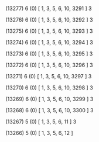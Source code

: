 (13277) 6 (0) [ 1, 3, 5, 6, 10, 3291 ] 3 


(13276) 6 (0) [ 1, 3, 5, 6, 10, 3292 ] 3 


(13275) 6 (0) [ 1, 3, 5, 6, 10, 3293 ] 3 


(13274) 6 (0) [ 1, 3, 5, 6, 10, 3294 ] 3 


(13273) 6 (0) [ 1, 3, 5, 6, 10, 3295 ] 3 


(13272) 6 (0) [ 1, 3, 5, 6, 10, 3296 ] 3 


(13271) 6 (0) [ 1, 3, 5, 6, 10, 3297 ] 3 


(13270) 6 (0) [ 1, 3, 5, 6, 10, 3298 ] 3 


(13269) 6 (0) [ 1, 3, 5, 6, 10, 3299 ] 3 


(13268) 6 (0) [ 1, 3, 5, 6, 10, 3300 ] 3 


(13267) 5 (0) [ 1, 3, 5, 6, 11 ] 3 


(13266) 5 (0) [ 1, 3, 5, 6, 12 ]  

